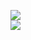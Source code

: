 [![](https://img.shields.io/badge/Made%20With-Github%20Spray-lightgrey.svg?style=for-the-badge&logo=github)](https://github.com/Annihil/github-spray#14595)  
[![](https://i.imgur.com/2DrTn0Z.gif)](https://github.com/Annihil/github-spray)